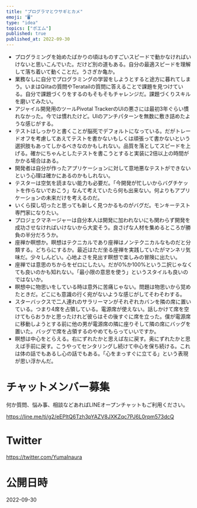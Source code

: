 ```yaml
---
title: "プログラマとウサギとカメ"
emoji: "🖥"
type: "idea"
topics: ["ポエム"]
published: true
published_at: 2022-09-30
---
```


- プログラミングを始めたばかりの頃はものすごいスピードで動かなければいけないと思いこんでいた。だけど別の道もある。自分の最適スピードを理解して落ち着いて動くことだ。うさぎか亀か。
- 業務なしに自分でプログラミングの学習をしようとすると途方に暮れてしまう。いまはQiitaの質問やTeratailの質問に答えることで課題を見つけている。自分で課題づくりをするのもそもそもチャレンジだ。課題づくりスキルを磨いてみたい。
- アジャイル開発用のツールPivotal TrackerのUIの悪さには最初3年ぐらい慣れなかった。今では慣れたけど。UIのアンチパターンを無数に敷き詰めたような感じがする。
- テストはしっかりと書くことが脳死でデフォルトになっている。だがトレードオフを考慮してあえてテストを書かないもしくは頑張って書かないという選択肢もあってしかるべきなのかもしれない。品質を落としてスピードを上げる。確かにちゃんとしたテストを書こうとすると実装に2倍以上の時間がかかる場合はある。
- 開発者は自分が作ったアプリケーションに対して意地悪なテストができないという心理は確かにあるのかもしれない。
- テスターは空気を読まない能力も必要だ。「今開発が忙しいからバグチケットを作らないでおこう」なんて考えていたら何も出来ない。何よりもアプリケーションの未来だけを考えるのだ。
- いくら探し切ったと思っても新しく見つかるものがバグだ。モンキーテスト専門家になりたい。
- プロジェクマネージャーは自分本人は開発に加われないにも関わらず開発を成功させなければいけないから大変そう。良さげな人材を集めるところが勝負の半分だろうか。
- 座禅か瞑想か。瞑想はテクニカルであり座禅はノンテクニカルなものだと分類する。どちらにするか。最近はただ坐る座禅を実践していたがマンネリ気味だ。少々しんどい。心地よさを見出す瞑想で楽しみの冒険に出たい。
- 座禅では意思のちからをゼロにしたい。だが0%か100%という二択じゃなくても良いのかも知れない。「最小限の意思を使う」というスタイルも良いのではないか。
- 瞑想中に物思いをしている時は意外に苦痛じゃない。問題は物思いから覚めたときだ。どこにも意識の行く宛がないような感じがしてそわそわする。
- スターバックスで二人連れのサラリーマンがそれぞれカバンを隣の席に置いている。つまり4席を占領している。電源席が使えない。話しかけて席を空けてもらおうかと思ったけれど彼らはその後すぐに席を立った。僕が電源席に移動しようとする前に他の男が電源席の隣に座りそして隣の席にバッグを置いた。バッグで席を占領するのやめてもらっていいですか。
- 瞑想は中心をとらえる。右にずれたかと思えば左に戻す。奥にずれたかと思えば手前に戻す。こうやってセンタリングし続けて中心を保ち続ける。これは体の話でもあるし心の話でもある。「心をまっすぐに立てる」という表現が思い浮かんだ。

# チャットメンバー募集


何か質問、悩み事、相談などあればLINEオープンチャットもご利用ください。

https://line.me/ti/g2/eEPltQ6Tzh3pYAZV8JXKZqc7PJ6L0rpm573dcQ


# Twitter

https://twitter.com/YumaInaura


# 公開日時

2022-09-30
